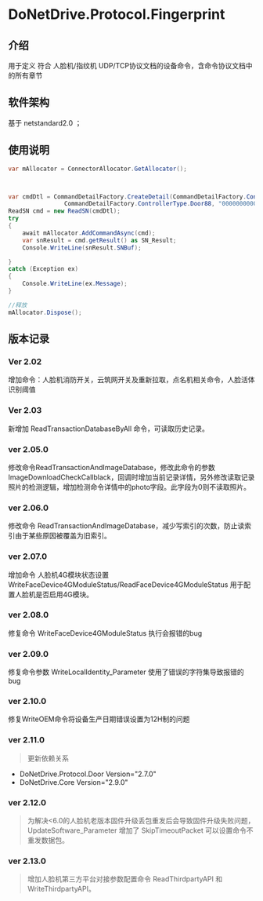 # DoNetDrive.Protocol.Fingerprint

## 介绍

用于定义 符合 人脸机/指纹机 UDP/TCP协议文档的设备命令，含命令协议文档中的所有章节


## 软件架构
基于 netstandard2.0 ；



## 使用说明

~~~ c#
var mAllocator = ConnectorAllocator.GetAllocator();



var cmdDtl = CommandDetailFactory.CreateDetail(CommandDetailFactory.ConnectType.UDPClient, "192.168.1.56", 8101,
                CommandDetailFactory.ControllerType.Door88, "0000000000000000", "FFFFFFFF");
ReadSN cmd = new ReadSN(cmdDtl);
try
{
    await mAllocator.AddCommandAsync(cmd);
    var snResult = cmd.getResult() as SN_Result;
    Console.WriteLine(snResult.SNBuf);

}
catch (Exception ex)
{
    Console.WriteLine(ex.Message);
}

//释放
mAllocator.Dispose();
~~~



## 版本记录



### Ver 2.02
增加命令：人脸机消防开关，云筑网开关及重新拉取，点名机相关命令，人脸活体识别阈值

### Ver 2.03
新增加 ReadTransactionDatabaseByAll 命令，可读取历史记录。



### ver 2.05.0

修改命令ReadTransactionAndImageDatabase，修改此命令的参数 ImageDownloadCheckCallblack，回调时增加当前记录详情，另外修改读取记录照片的检测逻辑，增加检测命令详情中的photo字段。此字段为0则不读取照片。


### ver 2.06.0

修改命令 ReadTransactionAndImageDatabase，减少写索引的次数，防止读索引由于某些原因被覆盖为旧索引。



### ver 2.07.0

增加命令 人脸机4G模块状态设置 WriteFaceDevice4GModuleStatus/ReadFaceDevice4GModuleStatus
用于配置人脸机是否启用4G模块。


### ver 2.08.0

修复命令 WriteFaceDevice4GModuleStatus 执行会报错的bug



### ver 2.09.0

修复命令参数 WriteLocalIdentity_Parameter 使用了错误的字符集导致报错的bug

### ver 2.10.0

修复WriteOEM命令将设备生产日期错误设置为12H制的问题

### ver 2.11.0

> 更新依赖关系  
- DoNetDrive.Protocol.Door Version="2.7.0"
- DoNetDrive.Core Version="2.9.0"

### ver 2.12.0

> 为解决<6.0的人脸机老版本固件升级丢包重发后会导致固件升级失败问题，
UpdateSoftware_Parameter 增加了 SkipTimeoutPacket 可以设置命令不重发数据包。

### ver 2.13.0

> 增加人脸机第三方平台对接参数配置命令 ReadThirdpartyAPI 和 WriteThirdpartyAPI。